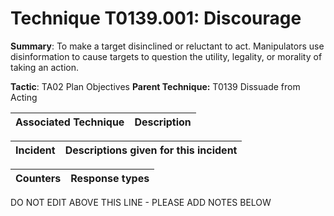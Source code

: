 # Technique T0139.001: Discourage

**Summary**: To make a target disinclined or reluctant to act. Manipulators use disinformation to cause targets to question the utility, legality, or morality of taking an action. 

**Tactic**: TA02 Plan Objectives           **Parent Technique:** T0139 Dissuade from Acting


| Associated Technique | Description |
| --------- | ------------------------- |



| Incident | Descriptions given for this incident |
| -------- | -------------------- |



| Counters | Response types |
| -------- | -------------- |


DO NOT EDIT ABOVE THIS LINE - PLEASE ADD NOTES BELOW